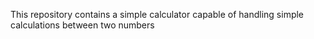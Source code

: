 This repository contains a simple calculator capable of handling simple calculations between two numbers
